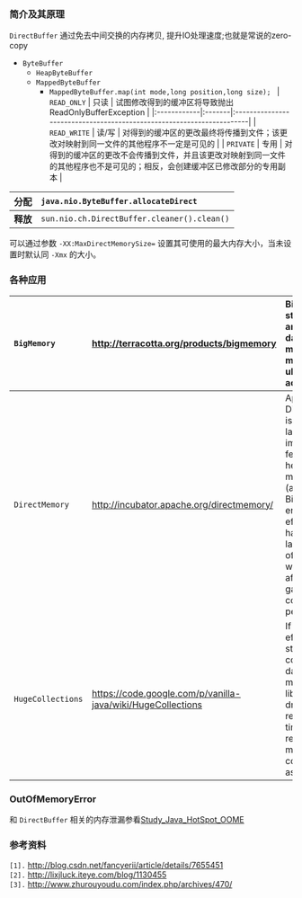 ### 简介及其原理 ###

`DirectBuffer` 通过免去中间交换的内存拷贝, 提升IO处理速度;也就是常说的zero-copy

  * `ByteBuffer`
    * `HeapByteBuffer`
    * `MappedByteBuffer`
      * `MappedByteBuffer.map(int mode,long position,long size); `
| `READ_ONLY` | 只读 | 试图修改得到的缓冲区将导致抛出 ReadOnlyBufferException |
|:------------|:-------|:----------------------------------------------------------------------|
| `READ_WRITE` | 读/写 | 对得到的缓冲区的更改最终将传播到文件；该更改对映射到同一文件的其他程序不一定是可见的 |
| `PRIVATE` | 专用 | 对得到的缓冲区的更改不会传播到文件，并且该更改对映射到同一文件的其他程序也不是可见的；相反，会创建缓冲区已修改部分的专用副本 |

| **分配** | `java.nio.ByteBuffer.allocateDirect` |
|:-----------|:-------------------------------------|
| **释放** | `sun.nio.ch.DirectBuffer.cleaner().clean()` |

可以通过参数 `-XX:MaxDirectMemorySize=` 设置其可使用的最大内存大小，当未设置时默认同 `-Xmx` 的大小。

### 各种应用 ###
| `BigMemory` | http://terracotta.org/products/bigmemory | BigMemory stores “big” amounts of data in machine memory for ultra-fast access |
|:------------|:-----------------------------------------|:-----------------------------------------------------------------------------------|
| `DirectMemory` | http://incubator.apache.org/directmemory/ | Apache DirectMemory is a multi layered cache implementation featuring off-heap memory management (a-la BigMemory) to enable efficient handling of a large number of java objects without affecting jvm garbage collection performance |
| `HugeCollections` | https://code.google.com/p/vanilla-java/wiki/HugeCollections | If you want to efficiently store large collections of data in memory. This library can dramatically reduce Full GC times and reduce memory consumption as well |

### OutOfMemoryError ###
和 `DirectBuffer` 相关的内存泄漏参看[Study\_Java\_HotSpot\_OOME](Study_Java_HotSpot_OOME.md)

### 参考资料 ###
`[1].` http://blog.csdn.net/fancyerii/article/details/7655451<br>
<code>[2].</code> <a href='http://lixjluck.iteye.com/blog/1130455'>http://lixjluck.iteye.com/blog/1130455</a><br>
<code>[3].</code> <a href='http://www.zhurouyoudu.com/index.php/archives/470/'>http://www.zhurouyoudu.com/index.php/archives/470/</a><br>